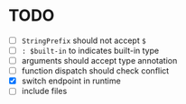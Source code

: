 TODO
=====
- [ ] `StringPrefix` should not accept `$`
- [ ] `: $built-in` to indicates built-in type
- [ ] arguments should accept type annotation
- [ ] function dispatch should check conflict
- [x] switch endpoint in runtime
- [ ] include files
